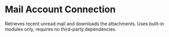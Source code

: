 # Mail Account Connection
Retrieves recent unread mail and downloads the attachments. Uses built-in modules only, requires no third-party dependencies.